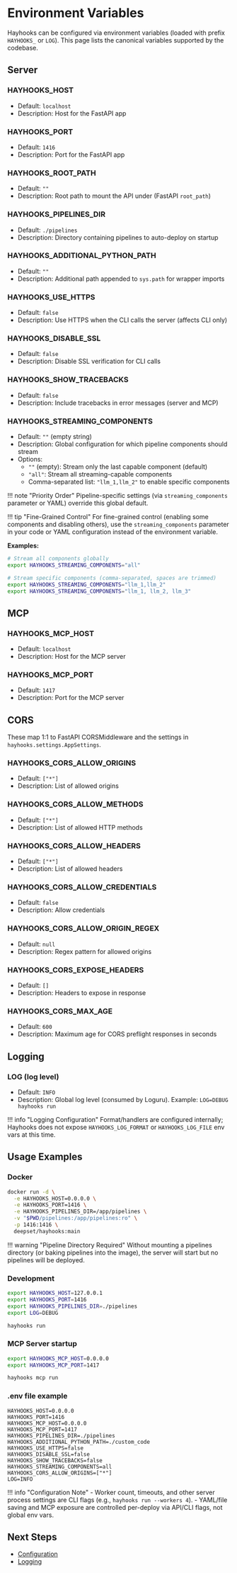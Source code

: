 # Environment Variables

Hayhooks can be configured via environment variables (loaded with prefix `HAYHOOKS_` or `LOG`). This page lists the canonical variables supported by the codebase.

## Server

### HAYHOOKS_HOST

- Default: `localhost`
- Description: Host for the FastAPI app

### HAYHOOKS_PORT

- Default: `1416`
- Description: Port for the FastAPI app

### HAYHOOKS_ROOT_PATH

- Default: `""`
- Description: Root path to mount the API under (FastAPI `root_path`)

### HAYHOOKS_PIPELINES_DIR

- Default: `./pipelines`
- Description: Directory containing pipelines to auto-deploy on startup

### HAYHOOKS_ADDITIONAL_PYTHON_PATH

- Default: `""`
- Description: Additional path appended to `sys.path` for wrapper imports

### HAYHOOKS_USE_HTTPS

- Default: `false`
- Description: Use HTTPS when the CLI calls the server (affects CLI only)

### HAYHOOKS_DISABLE_SSL

- Default: `false`
- Description: Disable SSL verification for CLI calls

### HAYHOOKS_SHOW_TRACEBACKS

- Default: `false`
- Description: Include tracebacks in error messages (server and MCP)

### HAYHOOKS_STREAMING_COMPONENTS

- Default: `""` (empty string)
- Description: Global configuration for which pipeline components should stream
- Options:
  - `""` (empty): Stream only the last capable component (default)
  - `"all"`: Stream all streaming-capable components
  - Comma-separated list: `"llm_1,llm_2"` to enable specific components

!!! note "Priority Order"
    Pipeline-specific settings (via `streaming_components` parameter or YAML) override this global default.

!!! tip "Fine-Grained Control"
    For fine-grained control (enabling some components and disabling others), use the `streaming_components` parameter in your code or YAML configuration instead of the environment variable.

**Examples:**

```bash
# Stream all components globally
export HAYHOOKS_STREAMING_COMPONENTS="all"

# Stream specific components (comma-separated, spaces are trimmed)
export HAYHOOKS_STREAMING_COMPONENTS="llm_1,llm_2"
export HAYHOOKS_STREAMING_COMPONENTS="llm_1, llm_2, llm_3"
```

## MCP

### HAYHOOKS_MCP_HOST

- Default: `localhost`
- Description: Host for the MCP server

### HAYHOOKS_MCP_PORT

- Default: `1417`
- Description: Port for the MCP server

## CORS

These map 1:1 to FastAPI CORSMiddleware and the settings in `hayhooks.settings.AppSettings`.

### HAYHOOKS_CORS_ALLOW_ORIGINS

- Default: `["*"]`
- Description: List of allowed origins

### HAYHOOKS_CORS_ALLOW_METHODS

- Default: `["*"]`
- Description: List of allowed HTTP methods

### HAYHOOKS_CORS_ALLOW_HEADERS

- Default: `["*"]`
- Description: List of allowed headers

### HAYHOOKS_CORS_ALLOW_CREDENTIALS

- Default: `false`
- Description: Allow credentials

### HAYHOOKS_CORS_ALLOW_ORIGIN_REGEX

- Default: `null`
- Description: Regex pattern for allowed origins

### HAYHOOKS_CORS_EXPOSE_HEADERS

- Default: `[]`
- Description: Headers to expose in response

### HAYHOOKS_CORS_MAX_AGE

- Default: `600`
- Description: Maximum age for CORS preflight responses in seconds

## Logging

### LOG (log level)

- Default: `INFO`
- Description: Global log level (consumed by Loguru). Example: `LOG=DEBUG hayhooks run`

!!! info "Logging Configuration"
    Format/handlers are configured internally; Hayhooks does not expose `HAYHOOKS_LOG_FORMAT` or `HAYHOOKS_LOG_FILE` env vars at this time.

## Usage Examples

### Docker

```bash
docker run -d \
  -e HAYHOOKS_HOST=0.0.0.0 \
  -e HAYHOOKS_PORT=1416 \
  -e HAYHOOKS_PIPELINES_DIR=/app/pipelines \
  -v "$PWD/pipelines:/app/pipelines:ro" \
  -p 1416:1416 \
  deepset/hayhooks:main
```

!!! warning "Pipeline Directory Required"
    Without mounting a pipelines directory (or baking pipelines into the image), the server will start but no pipelines will be deployed.

### Development

```bash
export HAYHOOKS_HOST=127.0.0.1
export HAYHOOKS_PORT=1416
export HAYHOOKS_PIPELINES_DIR=./pipelines
export LOG=DEBUG

hayhooks run
```

### MCP Server startup

```bash
export HAYHOOKS_MCP_HOST=0.0.0.0
export HAYHOOKS_MCP_PORT=1417

hayhooks mcp run
```

### .env file example

```env
HAYHOOKS_HOST=0.0.0.0
HAYHOOKS_PORT=1416
HAYHOOKS_MCP_HOST=0.0.0.0
HAYHOOKS_MCP_PORT=1417
HAYHOOKS_PIPELINES_DIR=./pipelines
HAYHOOKS_ADDITIONAL_PYTHON_PATH=./custom_code
HAYHOOKS_USE_HTTPS=false
HAYHOOKS_DISABLE_SSL=false
HAYHOOKS_SHOW_TRACEBACKS=false
HAYHOOKS_STREAMING_COMPONENTS=all
HAYHOOKS_CORS_ALLOW_ORIGINS=["*"]
LOG=INFO
```

!!! info "Configuration Note"
    - Worker count, timeouts, and other server process settings are CLI flags (e.g., `hayhooks run --workers 4`).
    - YAML/file saving and MCP exposure are controlled per-deploy via API/CLI flags, not global env vars.

## Next Steps

- [Configuration](../getting-started/configuration.md)
- [Logging](logging.md)
